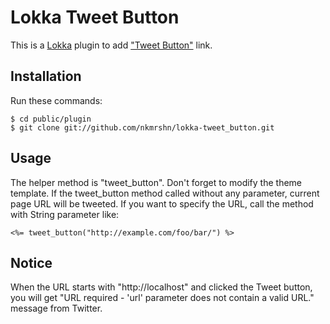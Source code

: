 Lokka Tweet Button
==================

This is a [Lokka](http://lokka.org) plugin to add ["Tweet Button"](http://twitter.com/goodies/tweetbutton) link.

Installation
------------

Run these commands:

    $ cd public/plugin
    $ git clone git://github.com/nkmrshn/lokka-tweet_button.git

Usage
-----

The helper method is "tweet_button".  Don't forget to modify the theme template. If the tweet_button method called without any parameter, current page URL will be tweeted. If you want to specify the URL, call the method with String parameter like:

    <%= tweet_button("http://example.com/foo/bar/") %>

Notice
------

When the URL starts with "http://localhost" and clicked the Tweet button, you will get "URL required - 'url' parameter does not contain a valid URL." message from Twitter.
